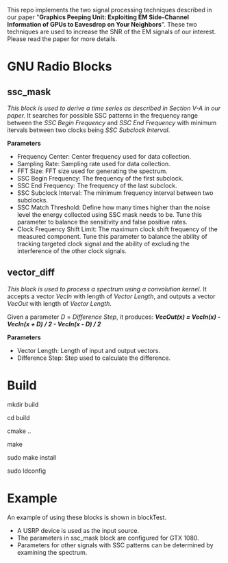 This repo implements the two signal processing techniques described in our paper "**Graphics Peeping Unit: Exploiting EM Side-Channel Information of GPUs to Eavesdrop on Your Neighbors**". 
These two techniques are used to increase the SNR of the EM signals of our interest. 
Please read the paper for more details. 

# GNU Radio Blocks
## ssc_mask 
*This block is used to derive a time series as described in Section V-A in our paper.*
It searches for possible SSC patterns in the frequency range between the *SSC Begin Frequency* and *SSC End Frequency* with minimum itervals between two clocks being *SSC Subclock Interval*.

**Parameters**
- Frequency Center: Center frequency used for data collection.
- Sampling Rate: Sampling rate used for data collection.
- FFT Size: FFT size used for generating the spectrum.
- SSC Begin Frequency: The frequency of the first subclock.
- SSC End Frequency: The frequency of the last subclock.
- SSC Subclock Interval: The minimum frequency interval between two subclocks.
- SSC Match Threshold: Define how many times higher than the noise level the
  energy collected using SSC mask needs to be. Tune this parameter to balance
  the sensitivity and false positive rates.
- Clock Frequency Shift Limit: The maximum clock shift frequency of
  the measured component. Tune this parameter to balance the ability of
  tracking targeted clock signal and the ability of
  excluding the interference of the other clock signals.

## vector_diff 
*This block is used to process a spectrum using a convolution kernel.*
It accepts a vector *VecIn* with length of *Vector Length*, and outputs a vector *VecOut* with length of *Vector Length*.

Given a parameter *D* = *Difference Step*, it produces: 
***VecOut(x) = VecIn(x) - VecIn(x + D) / 2 - VecIn(x - D) / 2***

**Parameters**

- Vector Length: Length of input and output vectors.
- Difference Step: Step used to calculate the difference.

# Build
mkdir build

cd build

cmake ..

make

sudo make install

sudo ldconfig

# Example 
An example of using these blocks is shown in blockTest.

- A USRP device is used as the input source.
- The parameters in ssc_mask block are configured for GTX 1080. 
- Parameters for other signals with SSC patterns can be determined by examining 
the spectrum.

